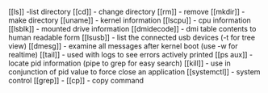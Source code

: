 [[ls]] -list directory
[[cd]] - change directory 
[[rm]] - remove
[[mkdir]] - make directory
[[uname]] - kernel information
[[lscpu]] - cpu information
[[lsblk]] - mounted drive information
[[dmidecode]] - dmi table contents to human readable form
[[lsusb]] - list the connected usb devices (-t for tree view)
[[dmesg]] - examine all messages after kernel boot (use -w for realtime)
[[tail]] - used with logs to see errors actively printed
[[ps aux]] - locate pid information (pipe to grep for easy search) 
[[kill]] - use in conjunction of pid value to force close an application
[[systemctl]] - system control
[[grep]] -
[[cp]] - copy command